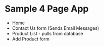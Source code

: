 # Sample 4 Page App
- Home
- Contact Us form (Sends Email Messages)
- Product List - pulls from database
- Add Product form

